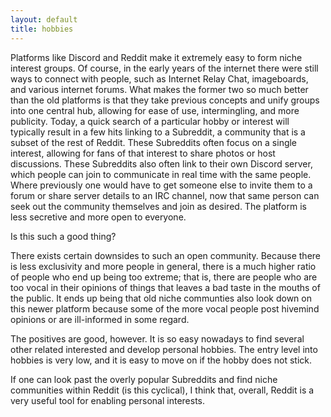 ```yaml
---
layout: default
title: hobbies
---
```


Platforms like Discord and Reddit make it extremely easy to form niche interest groups. Of course, in the early years of the internet there were still ways to connect with people, such as Internet Relay Chat, imageboards, and various internet forums. What makes the former two so much better than the old platforms is that they take previous concepts and unify groups into one central hub, allowing for ease of use, intermingling, and more publicity. Today, a quick search of a particular hobby or interest will typically result in a few hits linking to a Subreddit, a community that is a subset of the rest of Reddit. These Subreddits often focus on a single interest, allowing for fans of that interest to share photos or host discussions. These Subreddits also often link to their own Discord server, which people can join to communicate in real time with the same people. Where previously one would have to get someone else to invite them to a forum or share server details to an IRC channel, now that same person can seek out the community themselves and join as desired. The platform is less secretive and more open to everyone.

Is this such a good thing?

There exists certain downsides to such an open community. Because there is less exclusivity and more people in general, there is a much higher ratio of people who end up being too extreme; that is, there are people who are too vocal in their opinions of things that leaves a bad taste in the mouths of the public. It ends up being that old niche communties also look down on this newer platform because some of the more vocal people post hivemind opinions or are ill-informed in some regard.

The positives are good, however. It is so easy nowadays to find several other related interested and develop personal hobbies. The entry level into hobbies is very low, and it is easy to move on if the hobby does not stick.

If one can look past the overly popular Subreddits and find niche communities within Reddit (is this cyclical), I think that, overall, Reddit is a very useful tool for enabling personal interests.
